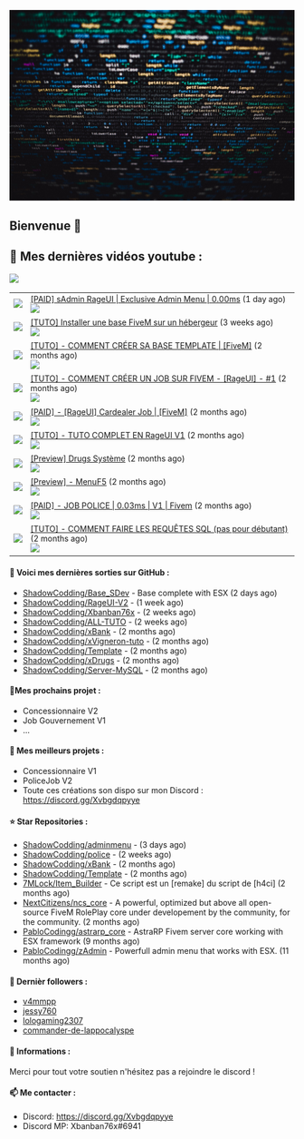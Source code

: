 ![Header](images/header.jpg)

## Bienvenue 👋


## 📜 Mes dernières vidéos youtube :
<img src="https://img.shields.io/youtube/channel/subscribers/UCOkBH5i1t1hO4Tcu4aP-1KQ?style=for-the-badge"></img>
<table>

<tr>
<td><img src="https://img.youtube.com/vi/e3mnQGbFKQo/default.jpg"></img></td>
<td>
<a href="https://www.youtube.com/watch?v=e3mnQGbFKQo">[PAID] sAdmin RageUI | Exclusive Admin Menu | 0.00ms</a> (1 day ago) <br/>
<img src="https://img.shields.io/youtube/views/e3mnQGbFKQo?style=flat-square"> </img> 
</td>
</tr>
<tr>
<td><img src="https://img.youtube.com/vi/nwlfUdOb29o/default.jpg"></img></td>
<td>
<a href="https://www.youtube.com/watch?v=nwlfUdOb29o">[TUTO] Installer une base FiveM sur un hébergeur</a> (3 weeks ago) <br/>
<img src="https://img.shields.io/youtube/views/nwlfUdOb29o?style=flat-square"> </img> 
</td>
</tr>
<tr>
<td><img src="https://img.youtube.com/vi/9qi8BX7p8tY/default.jpg"></img></td>
<td>
<a href="https://www.youtube.com/watch?v=9qi8BX7p8tY">[TUTO] - COMMENT CRÉER SA BASE TEMPLATE | [FiveM]</a> (2 months ago) <br/>
<img src="https://img.shields.io/youtube/views/9qi8BX7p8tY?style=flat-square"> </img> 
</td>
</tr>
<tr>
<td><img src="https://img.youtube.com/vi/lmLtCkwaZZg/default.jpg"></img></td>
<td>
<a href="https://www.youtube.com/watch?v=lmLtCkwaZZg">[TUTO] - COMMENT CRÉER UN JOB SUR  FIVEM - [RageUI] - #1</a> (2 months ago) <br/>
<img src="https://img.shields.io/youtube/views/lmLtCkwaZZg?style=flat-square"> </img> 
</td>
</tr>
<tr>
<td><img src="https://img.youtube.com/vi/aSDazkA2mwE/default.jpg"></img></td>
<td>
<a href="https://www.youtube.com/watch?v=aSDazkA2mwE">[PAID] - [RageUI] Cardealer Job | [FiveM]</a> (2 months ago) <br/>
<img src="https://img.shields.io/youtube/views/aSDazkA2mwE?style=flat-square"> </img> 
</td>
</tr>
<tr>
<td><img src="https://img.youtube.com/vi/CeLDYC6ihUI/default.jpg"></img></td>
<td>
<a href="https://www.youtube.com/watch?v=CeLDYC6ihUI">[TUTO] - TUTO COMPLET EN RageUI V1</a> (2 months ago) <br/>
<img src="https://img.shields.io/youtube/views/CeLDYC6ihUI?style=flat-square"> </img> 
</td>
</tr>
<tr>
<td><img src="https://img.youtube.com/vi/TsfcQ8YYocg/default.jpg"></img></td>
<td>
<a href="https://www.youtube.com/watch?v=TsfcQ8YYocg">[Preview] Drugs Système</a> (2 months ago) <br/>
<img src="https://img.shields.io/youtube/views/TsfcQ8YYocg?style=flat-square"> </img> 
</td>
</tr>
<tr>
<td><img src="https://img.youtube.com/vi/Sx47qNIdg5Q/default.jpg"></img></td>
<td>
<a href="https://www.youtube.com/watch?v=Sx47qNIdg5Q">[Preview] - MenuF5</a> (2 months ago) <br/>
<img src="https://img.shields.io/youtube/views/Sx47qNIdg5Q?style=flat-square"> </img> 
</td>
</tr>
<tr>
<td><img src="https://img.youtube.com/vi/df2e3xjHORM/default.jpg"></img></td>
<td>
<a href="https://www.youtube.com/watch?v=df2e3xjHORM">[PAID] - JOB POLICE | 0.03ms | V1 | Fivem</a> (2 months ago) <br/>
<img src="https://img.shields.io/youtube/views/df2e3xjHORM?style=flat-square"> </img> 
</td>
</tr>
<tr>
<td><img src="https://img.youtube.com/vi/S5L0XHE9R4w/default.jpg"></img></td>
<td>
<a href="https://www.youtube.com/watch?v=S5L0XHE9R4w">[TUTO] - COMMENT FAIRE LES REQUÊTES SQL (pas pour débutant)</a> (2 months ago) <br/>
<img src="https://img.shields.io/youtube/views/S5L0XHE9R4w?style=flat-square"> </img> 
</td>
</tr>
</table>

#### 👷 Voici mes dernières sorties sur GitHub :

- [ShadowCodding/Base_SDev](https://github.com/ShadowCodding/Base_SDev) - Base complete with ESX (2 days ago)
- [ShadowCodding/RageUI-V2](https://github.com/ShadowCodding/RageUI-V2) -  (1 week ago)
- [ShadowCodding/Xbanban76x](https://github.com/ShadowCodding/Xbanban76x) -  (2 weeks ago)
- [ShadowCodding/ALL-TUTO](https://github.com/ShadowCodding/ALL-TUTO) -  (2 weeks ago)
- [ShadowCodding/xBank](https://github.com/ShadowCodding/xBank) -  (2 months ago)
- [ShadowCodding/xVigneron-tuto](https://github.com/ShadowCodding/xVigneron-tuto) -  (2 months ago)
- [ShadowCodding/Template](https://github.com/ShadowCodding/Template) -  (2 months ago)
- [ShadowCodding/xDrugs](https://github.com/ShadowCodding/xDrugs) -  (2 months ago)
- [ShadowCodding/Server-MySQL](https://github.com/ShadowCodding/Server-MySQL) -  (2 months ago)

#### 🌱Mes prochains projet :
- Concessionnaire V2
- Job Gouvernement V1
- ...

#### 🔨 Mes meilleurs projets :
- Concessionnaire V1
- PoliceJob V2
- Toute ces créations son dispo sur mon Discord : https://discord.gg/Xvbgdqpyye

#### ⭐ Star Repositories :

- [ShadowCodding/adminmenu](https://github.com/ShadowCodding/adminmenu) -  (3 days ago)
- [ShadowCodding/police](https://github.com/ShadowCodding/police) -  (2 weeks ago)
- [ShadowCodding/xBank](https://github.com/ShadowCodding/xBank) -  (2 months ago)
- [ShadowCodding/Template](https://github.com/ShadowCodding/Template) -  (2 months ago)
- [7MLock/Item_Builder](https://github.com/7MLock/Item_Builder) - Ce script est un [remake] du script de [h4ci] (2 months ago)
- [NextCitizens/ncs_core](https://github.com/NextCitizens/ncs_core) - A powerful, optimized but above all open-source FiveM RolePlay core under developement by the community, for the community. (2 months ago)
- [PabloCodingg/astrarp_core](https://github.com/PabloCodingg/astrarp_core) - AstraRP Fivem server core working with ESX framework (9 months ago)
- [PabloCodingg/zAdmin](https://github.com/PabloCodingg/zAdmin) - Powerfull admin menu that works with ESX. (11 months ago)

#### 👯 Dernièr followers :

- [v4mmpp](https://github.com/v4mmpp)
- [jessy760](https://github.com/jessy760)
- [lologaming2307](https://github.com/lologaming2307)
- [commander-de-lappocalyspe](https://github.com/commander-de-lappocalyspe)

#### 💬 Informations :

Merci pour tout votre soutien n'hésitez pas a rejoindre le discord !

#### 📫 Me contacter : 

- Discord: https://discord.gg/Xvbgdqpyye
- Discord MP: Xbanban76x#6941
